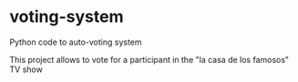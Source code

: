 # voting-system
Python code to auto-voting system

This project allows to vote for a participant in the "la casa de los famosos" TV show
